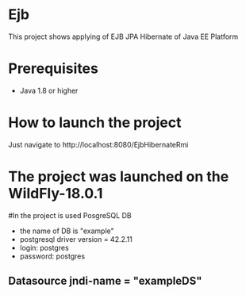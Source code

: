 # Ejb
This project shows applying of EJB JPA Hibernate of Java EE Platform

# Prerequisites
- Java 1.8 or higher

# How to launch the project
Just navigate to http://localhost:8080/EjbHibernateRmi

# The project was launched on the WildFly-18.0.1

#In the project is used PosgreSQL DB
  - the name of DB is "example"
  - postgresql driver version = 42.2.11  
  - login: postgres
  - password: postgres

## Datasource jndi-name = "exampleDS"

